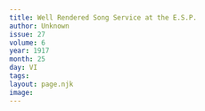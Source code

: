 ```yaml
---
title: Well Rendered Song Service at the E.S.P.
author: Unknown
issue: 27
volume: 6
year: 1917
month: 25
day: VI
tags:
layout: page.njk
image:
---
```

